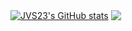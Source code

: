 
<a href="https://github.com/anuraghazra/github-readme-stats"><img align="center" src="https://github-readme-stats.vercel.app/api?username=JVS23&show_icons=true&theme=react&count_private=true&hide=prs" alt="JVS23's GitHub stats" /></a>  <a href="https://github.com/anuraghazra/github-readme-stats"><img align="center" src="https://github-readme-stats.vercel.app/api/top-langs/?username=JVS23&layout=compact" /></a> 
